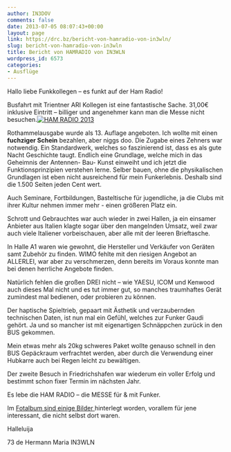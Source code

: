 ```yaml
---
author: IN3DOV
comments: false
date: 2013-07-05 08:07:43+00:00
layout: page
link: https://drc.bz/bericht-von-hamradio-von-in3wln/
slug: bericht-von-hamradio-von-in3wln
title: Bericht von HAMRADIO von IN3WLN
wordpress_id: 6573
categories:
- Ausflüge
---
```


Hallo liebe Funkkollegen – es funkt auf der Ham Radio!




Busfahrt mit Trientner ARI Kollegen ist eine fantastische Sache. 31,00€ inklusive Eintritt – billiger und angenehmer kann man die Messe nicht besuchen.[![HAM RADIO 2013](https://drc.bz/wp-content/uploads/2013/07/IMG_9924.jpg)](https://drc.bz/wp-content/uploads/2013/07/IMG_9924.jpg)




Rothammelausgabe wurde als 13. Auflage angeboten. Ich wollte mit einen **fuchziger Schein** bezahlen, aber niggs doo. Die Zugabe eines Zehners war notwendig. Ein Standardwerk, welches so faszinierend ist, dass es als gute Nacht Geschichte taugt. Endlich eine Grundlage, welche mich in das Geheimnis der Antennen- Bau- Kunst einweiht und ich jetzt die Funktionsprinzipien verstehen lerne. Selber bauen, ohne die physikalischen Grundlagen ist eben nicht ausreichend für mein Funkerlebnis. Deshalb sind die 1.500 Seiten jeden Cent wert.




Auch Seminare, Fortbildungen, Basteltische für jugendliche, ja die Clubs mit ihrer Kultur nehmen immer mehr - einen größeren Platz ein.




Schrott und Gebrauchtes war auch wieder in zwei Hallen, ja ein einsamer Anbieter aus Italien klagte sogar über den mangelnden Umsatz, weil zwar auch viele Italiener vorbeischauen, aber alle mit der leeren Brieftasche.




In Halle A1 waren wie gewohnt, die Hersteller und Verkäufer von Geräten samt Zubehör zu finden. WIMO fehlte mit den riesigen Angebot an ALLERLEI, war aber zu verschmerzen, denn bereits im Voraus konnte man bei denen herrliche Angebote finden.




Natürlich fehlen die großen DREI nicht – wie YAESU, ICOM und Kenwood auch dieses Mal nicht und es tut immer gut, so manches traumhaftes Gerät zumindest mal bedienen, oder probieren zu können.




Der haptische Spieltrieb, gepaart mit Ästhetik und verzaubernden technischen Daten, ist nun mal ein Gefühl, welches zur Funker Gaudi gehört. Ja und so mancher ist mit eigenartigen Schnäppchen zurück in den BUS gekommen.




Mein etwas mehr als 20kg schweres Paket wollte genauso schnell in den BUS Gepäckraum verfrachtet werden, aber durch die Verwendung einer Hubkarre auch bei Regen leicht zu bewältigen.




Der zweite Besuch in Friedrichshafen war wiederum ein voller Erfolg und bestimmt schon fixer Termin im nächsten Jahr.




Es lebe die HAM RADIO – die MESSE für & mit Funker.




Im [Fotalbum sind einige Bilder ](https://drc.bz/drc-intern/fotoalbum/?locale=de_DE&wppa-album=9&wppa-cover=0&wppa-occur=1)hinterlegt worden, vorallem für jene interessant, die nicht selbst dort waren.




Halleluija




73 de Hermann Maria IN3WLN
